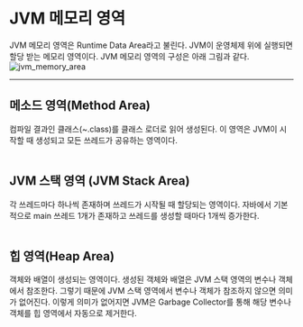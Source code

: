 # JVM 메모리 영역
JVM 메모리 영역은 Runtime Data Area라고 불린다. JVM이 운영체제 위에 실행되면 할당 받는 메모리 영역이다. JVM 메모리 영역의 구성은 아래 그림과 같다.</br>
![jvm_memory_area](http://cfile1.uf.tistory.com/image/99B8CE3359B1DEBB3829DA)</br>
***
## 메소드 영역(Method Area)
컴파일 결과인 클래스(~.class)를 클래스 로더로 읽어 생성된다. 이 영역은 JVM이 시작할 때 생성되고 모든 쓰레드가 공유하는 영역이다.</br></br>

## JVM 스택 영역 (JVM Stack Area)
각 쓰레드마다 하나씩 존재하며 쓰레드가 시작될 때 할당되는 영역이다. 자바에서 기본적으로 main 쓰레드 1개가 존재하고 쓰레드를 생성할 때마다 1개씩 증가한다.</br></br>

## 힙 영역(Heap Area)
객체와 배열이 생성되는 영역이다. 생성된 객체와 배열은 JVM 스택 영역의 변수나 객체에서 참조한다. 그렇기 때문에 JVM 스택 영역에서 변수나 객체가 참조하지 않으면 의미가 없어진다. 이렇게 의미가 없어지면 JVM은 Garbage Collector를 통해 해당 변수나 객체를 힙 영역에서 자동으로 제거한다.
